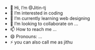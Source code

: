 - 👋 Hi, I’m @Jitin-tj
- 👀 I’m interested in coding
- 🌱 I’m currently learning web designing
- 💞️ I’m looking to collaborate on ...
- 📫 How to reach me ...
- 😄 Pronouns: ...
- ⚡ you can also call me as jithu

<!---
Jitin-tj/Jitin-tj is a ✨ special ✨ repository because its `README.md` (this file) appears on your GitHub profile.
You can click the Preview link to take a look at your changes.
--->
